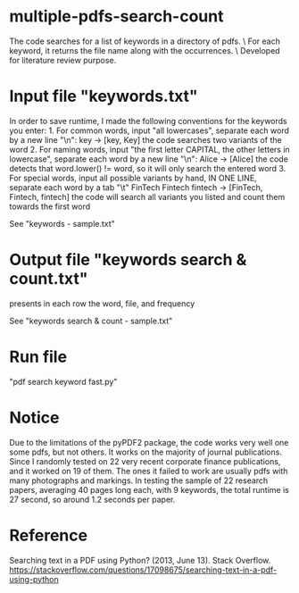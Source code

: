 # multiple-pdfs-search-count
The code searches for a list of keywords in a directory of pdfs. \\
For each keyword, it returns the file name along with the occurrences. \\
Developed for literature review purpose.

# Input file "keywords.txt"
In order to save runtime, I made the following conventions for the keywords you enter:
	1. For common words, input "all lowercases", separate each word by a new line "\n":
		key -> [key, Key]
	the code searches two variants of the word
	2. For naming words, input "the first letter CAPITAL, the other letters in lowercase", separate each word by a new line "\n":
		Alice -> [Alice]
	the code detects that word.lower() != word, so it will only search the entered word
	3. For special words, input all possible variants by hand, IN ONE LINE, separate each word by a tab "\t"
		FinTech Fintech fintech -> [FinTech, Fintech, fintech]
	the code will search all variants you listed and count them towards the first word

See "keywords - sample.txt"

# Output file "keywords search & count.txt"
presents in each row the word, file, and frequency

See "keywords search & count - sample.txt"

# Run file
"pdf search keyword fast.py"

# Notice
Due to the limitations of the pyPDF2 package, the code works very well one some pdfs, but not others. It works on the majority of journal publications. Since I randomly tested on 22 very recent corporate finance publications, and it worked on 19 of them. The ones it failed to work are usually pdfs with many photographs and markings.
In testing the sample of 22 research papers, averaging 40 pages long each, with 9 keywords, the total runtime is 27 second, so around 1.2 seconds per paper.

# Reference
Searching text in a PDF using Python? (2013, June 13). Stack Overflow. https://stackoverflow.com/questions/17098675/searching-text-in-a-pdf-using-python


